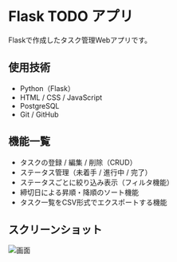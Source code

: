 # Flask TODO アプリ

Flaskで作成したタスク管理Webアプリです。

## 使用技術
- Python（Flask）
- HTML / CSS / JavaScript
- PostgreSQL
- Git / GitHub

## 機能一覧
- タスクの登録 / 編集 / 削除（CRUD）
- ステータス管理（未着手 / 進行中 / 完了）
- ステータスごとに絞り込み表示（フィルタ機能）
- 締切日による昇順・降順のソート機能
- タスク一覧をCSV形式でエクスポートする機能

## スクリーンショット
![画面](images/タスク管理アプリver.03.png)


